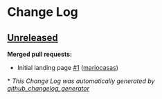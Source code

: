 # Change Log

## [Unreleased](https://github.com/mariocasas/changelog-test/tree/HEAD)

**Merged pull requests:**

- Initial landing page [\#1](https://github.com/mariocasas/changelog-test/pull/1) ([mariocasas](https://github.com/mariocasas))



\* *This Change Log was automatically generated by [github_changelog_generator](https://github.com/skywinder/Github-Changelog-Generator)*